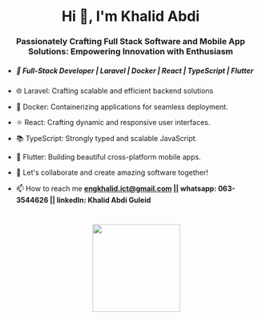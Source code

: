 <h1 align="center">Hi 👋, I'm Khalid Abdi</h1>
<h3 align="center">Passionately Crafting Full Stack Software and Mobile App Solutions: Empowering Innovation with Enthusiasm</h3>

- <h5> 🚀 Full-Stack Developer | Laravel | Docker | React | TypeScript | Flutter </h5>
  
- 🌐 Laravel: Crafting scalable and efficient backend solutions

  
- 🐳 Docker: Containerizing applications for seamless deployment.
  
- ⚛️ React: Crafting dynamic and responsive user interfaces.
  
- 📚 TypeScript: Strongly typed and scalable JavaScript.
  
- 📱 Flutter: Building beautiful cross-platform mobile apps.

- 🌟 Let's collaborate and create amazing software together!

- 📫 How to reach me **engkhalid.ict@gmail.com || whatsapp: 063-3544626 || linkedIn: Khalid Abdi Guleid**

  <div align="center" style="margin: 40px 0">
      <a href="https://github.com/topdev0729/github-profile-views-counter">
          <img width="175px" src="https://komarev.com/ghpvc/?username=topdeveloper0729&color=DE002D">
      </a>
  </div>

